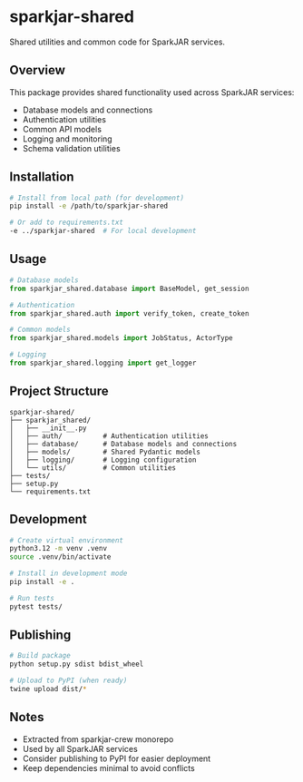 # sparkjar-shared

Shared utilities and common code for SparkJAR services.

## Overview

This package provides shared functionality used across SparkJAR services:
- Database models and connections
- Authentication utilities
- Common API models
- Logging and monitoring
- Schema validation utilities

## Installation

```bash
# Install from local path (for development)
pip install -e /path/to/sparkjar-shared

# Or add to requirements.txt
-e ../sparkjar-shared  # For local development
```

## Usage

```python
# Database models
from sparkjar_shared.database import BaseModel, get_session

# Authentication
from sparkjar_shared.auth import verify_token, create_token

# Common models
from sparkjar_shared.models import JobStatus, ActorType

# Logging
from sparkjar_shared.logging import get_logger
```

## Project Structure

```
sparkjar-shared/
├── sparkjar_shared/
│   ├── __init__.py
│   ├── auth/          # Authentication utilities
│   ├── database/      # Database models and connections
│   ├── models/        # Shared Pydantic models
│   ├── logging/       # Logging configuration
│   └── utils/         # Common utilities
├── tests/
├── setup.py
└── requirements.txt
```

## Development

```bash
# Create virtual environment
python3.12 -m venv .venv
source .venv/bin/activate

# Install in development mode
pip install -e .

# Run tests
pytest tests/
```

## Publishing

```bash
# Build package
python setup.py sdist bdist_wheel

# Upload to PyPI (when ready)
twine upload dist/*
```

## Notes

- Extracted from sparkjar-crew monorepo
- Used by all SparkJAR services
- Consider publishing to PyPI for easier deployment
- Keep dependencies minimal to avoid conflicts